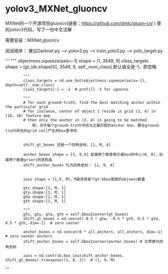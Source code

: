 # yolov3_MXNet_gluoncv 
MXNet的一个开源项目gluoncv(链接：https://github.com/dmlc/gluon-cv/ ) 里的yolov3代码，写了一份中文注解

需要安装：MXNet,gluoncv 
 
阅读顺序：
  建议Darknet.py --> yolov3.py --> train_yolo3.py --> yolo_target.py

'''
            """
            objectness.squeeze(axis=-1) 
                shape = [1, 3549, 9] 
            class_targets              
                shape = [gt_ids.shape[0], 3549, 9, self._num_class] 
                默认值全是-1，即忽略
                
            """
            class_targets = nd.one_hot(objectness.squeeze(axis=-1), depth=self._num_class)
            class_targets[:] = -1  # prefill -1 for ignores
           
            """
            # for each ground-truth, find the best matching anchor within the particular grid
            # for instance, center of object 1 reside in grid (3, 4) in (16, 16) feature map
            # then only the anchor in (3, 4) is going to be matched
                即，对于每个ground-truth寻找与之最匹配的anchor box，要在ground-truth所在的grid cell产生的box里寻找

            
            shift_gt_boxes 还是一个四角坐标，[1, M, 4]
 
            anchor_boxes shape = [1, 9,4] 前面两个数是表示是box的中心(0, 0)，后面两个数是priors的宽和高
            shift_anchor_boxes 化为四角坐标： [1, 9, 4]
            

            ious shape = [1,9, M]，M是具体某个gt-bbox里面的objness数量

            gtx shape:[1, M, 1]
            gty shape:[1, M, 1]
            gtw shape:[1, M, 1]
            gth shape:[1, M, 1]
            
            """
            gtx, gty, gtw, gth = self.bbox2center(gt_boxes)  
            shift_gt_boxes = nd.concat(-0.5 * gtw, -0.5 * gth, 0.5 * gtw, 0.5 * gth, dim=-1)  # zero center  
            
            anchor_boxes = nd.concat(0 * all_anchors, all_anchors, dim=-1)  # zero center anchors
            shift_anchor_boxes = self.bbox2corner(anchor_boxes) # 又转换为四角坐标

            ious = nd.contrib.box_iou(shift_anchor_boxes, shift_gt_boxes).transpose((1, 0, 2))  # (1, 9, M)

'''

